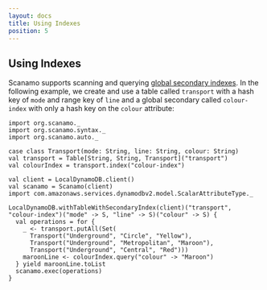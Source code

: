 ```yaml
---
layout: docs
title: Using Indexes
position: 5
---
```


## Using Indexes

Scanamo supports scanning and querying [global secondary indexes](http://docs.aws.amazon.com/amazondynamodb/latest/developerguide/GSI.html). 
In the following example, we create and use a table called `transport` with a hash key 
of `mode` and range key of `line` and a global secondary called `colour-index` 
with only a hash key on the `colour` attribute:

```tut:silent
import org.scanamo._
import org.scanamo.syntax._
import org.scanamo.auto._

case class Transport(mode: String, line: String, colour: String)
val transport = Table[String, String, Transport]("transport")
val colourIndex = transport.index("colour-index")

val client = LocalDynamoDB.client()
val scanamo = Scanamo(client)
import com.amazonaws.services.dynamodbv2.model.ScalarAttributeType._
```
```tut:book
LocalDynamoDB.withTableWithSecondaryIndex(client)("transport", "colour-index")("mode" -> S, "line" -> S)("colour" -> S) {
  val operations = for {
    _ <- transport.putAll(Set(
      Transport("Underground", "Circle", "Yellow"),
      Transport("Underground", "Metropolitan", "Maroon"),
      Transport("Underground", "Central", "Red")))
    maroonLine <- colourIndex.query("colour" -> "Maroon")
  } yield maroonLine.toList
  scanamo.exec(operations)
}
```